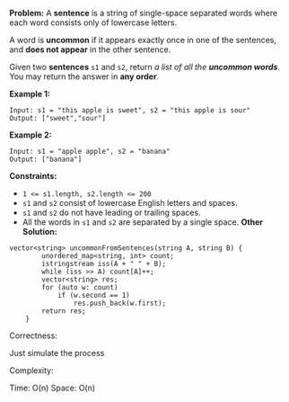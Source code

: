 **Problem:**
A **sentence** is a string of single-space separated words where each word consists only of lowercase letters.

A word is **uncommon** if it appears exactly once in one of the sentences, and **does not appear** in the other sentence.

Given two **sentences** `s1` and `s2`, return *a list of all the **uncommon words***. You may return the answer in **any order**.

 

**Example 1:**

```
Input: s1 = "this apple is sweet", s2 = "this apple is sour"
Output: ["sweet","sour"]
```

**Example 2:**

```
Input: s1 = "apple apple", s2 = "banana"
Output: ["banana"]
```

 

**Constraints:**

- `1 <= s1.length, s2.length <= 200`
- `s1` and `s2` consist of lowercase English letters and spaces.
- `s1` and `s2` do not have leading or trailing spaces.
- All the words in `s1` and `s2` are separated by a single space.
**Other Solution:**
```
vector<string> uncommonFromSentences(string A, string B) {
        unordered_map<string, int> count;
        istringstream iss(A + " " + B);
        while (iss >> A) count[A]++;
        vector<string> res;
        for (auto w: count)
            if (w.second == 1)
                res.push_back(w.first);
        return res;
    }
```
Correctness:

Just simulate the process

Complexity:

Time: O(n)
Space: O(n)